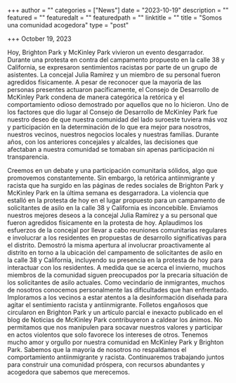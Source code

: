 +++
author = ""
categories = ["News"]
date = "2023-10-19"
description = ""
featured = ""
featuredalt = ""
featuredpath = ""
linktitle = ""
title = "Somos una comunidad acogedora"
type = "post"

+++ 
October 19, 2023

Hoy, Brighton Park y McKinley Park vivieron un evento desgarrador. Durante una protesta en contra del campamento propuesto en la calle 38 y California, se expresaron sentimientos racistas por parte de un grupo de asistentes. La concejal Julia Ramírez y un miembro de su personal fueron agredidos físicamente. A pesar de reconocer que la mayoría de las personas presentes actuaron pacíficamente, el Consejo de Desarrollo de McKinley Park condena de manera categórica la retórica y el comportamiento odioso demostrado por aquellos que no lo hicieron.
Uno de los factores que dio lugar al Consejo de Desarrollo de McKinley Park fue nuestro deseo de que nuestra comunidad del lado suroeste tuviera más voz y participación en la determinación de lo que era mejor para nosotros, nuestros vecinos, nuestros negocios locales y nuestras familias. Durante años, con los anteriores concejales y alcaldes, las decisiones que afectaban a nuestra comunidad se tomaban sin apenas participación ni transparencia.
 
Creemos en un debate y una participación comunitaria sólidos, algo que promovemos constantemente. Sin embargo, la retórica antiinmigrante y racista que ha surgido en las páginas de redes sociales de Brighton Park y McKinley Park en la última semana es desgarradora. La violencia que estalló en la protesta de hoy en el lugar propuesto para un campamento de solicitantes de asilo en la calle 38 y California es inconcebible.
Enviamos nuestros mejores deseos a la concejal Julia Ramírez y a su personal que fueron agredidos físicamente en la protesta de hoy. Aplaudimos los esfuerzos de la concejal por llevar a cabo reuniones comunitarias regulares e involucrar a los residentes en propuestas de desarrollo significativas para el distrito. Demostró la misma apertura al involucrar proactivamente al distrito en torno a la ubicación del campamento de solicitantes de asilo en la calle 38 y California, incluyendo su presencia en la protesta de hoy para interactuar con los residentes.
A medida que se acerca el invierno, muchos miembros de la comunidad siguen preocupados por la precaria situación de los solicitantes de asilo actuales. Como vecindario de inmigrantes, muchos de nosotros conocemos personalmente las dificultades que han enfrentado. Imploramos a los vecinos a estar atentos a la desinformación diseñada para agitar el sentimiento racista y antiinmigrante. Folletos engañosos que circularon en Brighton Park y un artículo parcial e inexacto publicado en el blog de Noticias de McKinley Park contribuyeron a caldear los ánimos. No permitamos que nos manipulen para socavar nuestros valores y participar en actos violentos que solo favorece los intereses de otros.
Tenemos mucho amor y orgullo por nuestra comunidad en McKinley Park y Brighton Park. Sabemos que la mayoría de nosotros no respaldamos el comportamiento antiinmigrante y racista. Continuaremos trabajando juntos para construir una comunidad próspera, con recursos abundantes y acogedora que sabemos que merecemos.
 











